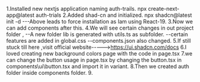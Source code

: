 1.Installed new nextjs application naming auth-trails.
    npx create-next-app@latest auth-trials
2.Added shad-cn and initialized.
     npx shadcn@latest init -d
     ---Above leads to force installation as Iam using React-19.
3.Now we can add components after this.
4.We will see certain changes in out project folder ,
    --A new folder lib is generated with utils.ts as subfolder.
    --certain features are added in global.css
    --components.json also changed.
5.If still stuck till here ,visit official website----->https://ui.shadcn.com/docs
6.I loved creating new background colors page with the code in page.tsx
7.we can change the button usage in page.tsx by changing the button.tsx in components\ui\button.tsx and import it in variant.
8.Then we created auth folder inside components folder.
9.